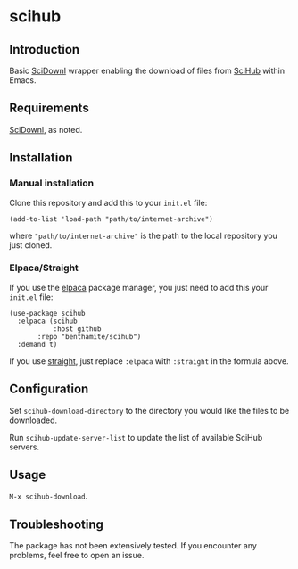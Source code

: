 # scihub

## Introduction

Basic [SciDownl](https://pypi.org/project/scidownl/) wrapper enabling the download of files from [SciHub](https://en.wikipedia.org/wiki/Sci-Hub) within Emacs.

## Requirements

[SciDownl](https://pypi.org/project/scidownl/), as noted.

## Installation

### Manual installation

Clone this repository and add this to your `init.el` file:

``` emacs-lisp
(add-to-list 'load-path "path/to/internet-archive")
```

where `"path/to/internet-archive"` is the path to the local repository you just cloned.

### Elpaca/Straight

If you use the [elpaca](https://github.com/progfolio/elpaca) package manager, you just need to add this your `init.el` file:

``` emacs-lisp
(use-package scihub
  :elpaca (scihub
           :host github
	   :repo "benthamite/scihub")
  :demand t)
```

If you use [straight](https://github.com/radian-software/straight.el), just replace `:elpaca` with `:straight` in the formula above.

## Configuration

Set `scihub-download-directory` to the directory you would like the files to be downloaded.

Run `scihub-update-server-list` to update the list of available SciHub servers.

## Usage

`M-x scihub-download`.

## Troubleshooting

The package has not been extensively tested. If you encounter any problems, feel free to open an issue.
